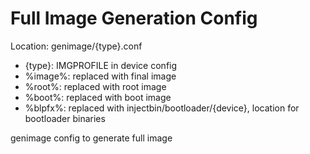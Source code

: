 # Full Image Generation Config

Location: genimage/{type}.conf

- {type}: IMGPROFILE in device config
- %image%: replaced with final image
- %root%: replaced with root image
- %boot%: replaced with boot image
- %blpfx%: replaced with injectbin/bootloader/{device}, location for bootloader binaries

genimage config to generate full image
